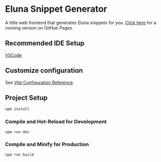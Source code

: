 # Eluna Snippet Generator

A little web frontend that generates Eluna snippets for you.
[Click here](https://kaev.github.io/ElunaSnippetGenerator/) for a running version on GitHub Pages.

## Recommended IDE Setup

[VSCode](https://code.visualstudio.com/)

## Customize configuration

See [Vite Configuration Reference](https://vitejs.dev/config/).

## Project Setup

```sh
npm install
```

### Compile and Hot-Reload for Development

```sh
npm run dev
```

### Compile and Minify for Production

```sh
npm run build
```